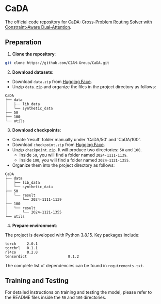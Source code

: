 # CaDA

The official code repository for [CaDA: Cross-Problem Routing Solver with Constraint-Aware Dual-Attention](https://arxiv.org/abs/2412.00346).

## Preparation

1. **Clone the repository**:

```bash
git clone https://github.com/CIAM-Group/CaDA.git
```

2. **Download datasets**:

* Download `data.zip` from [Hugging Face](https://huggingface.co/datasets/Goodyee/CaDA/tree/main).
* Unzip `data.zip` and organize the files in the project directory as follows:

```
CaDA
├── data
│   ├── lib_data
│   └── synthetic_data
├── 50
├── 100
└── utils
```

3. **Download checkpoints**:

* Create 'result' folder manually under 'CaDA/50' and 'CaDA/100'.
* Download `checkpoint.zip` from [Hugging Face](https://huggingface.co/datasets/Goodyee/CaDA/tree/main).
* Unzip `checkpoint.zip`. It will produce two directories: `50` and `100`.
  * Inside `50`, you will find a folder named `2024-1111-1139`.
  * Inside `100`, you will find a folder named `2024-1121-1355`.
* Organize them into the project directory as follows:

```
CaDA
├── data
│   ├── lib_data
│   └── synthetic_data
├── 50
│   └── result
│       └── 2024-1111-1139
├── 100
│   └── result
│       └── 2024-1121-1355
└── utils
```

4. **Prepare environment**:

The project is developed with Python 3.8.15. Key packages include:
```
torch     2.0.1
torchrl   0.1.1
rl4co     0.2.0
tensordict                   0.1.2
```
The complete list of dependencies can be found in `requirements.txt`.


## Training and Testing

For detailed instructions on training and testing the model, please refer to the README files inside the `50` and `100` directories.
